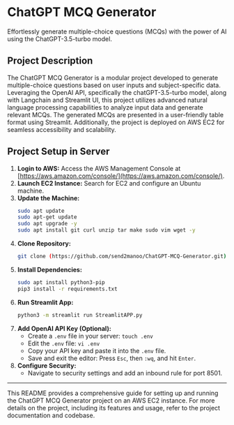 # ChatGPT MCQ Generator

Effortlessly generate multiple-choice questions (MCQs) with the power of AI using the ChatGPT-3.5-turbo model.

## Project Description

The ChatGPT MCQ Generator is a modular project developed to generate multiple-choice questions based on user inputs and subject-specific data. Leveraging the OpenAI API, specifically the chatGPT-3.5-turbo model, along with Langchain and Streamlit UI, this project utilizes advanced natural language processing capabilities to analyze input data and generate relevant MCQs. The generated MCQs are presented in a user-friendly table format using Streamlit. Additionally, the project is deployed on AWS EC2 for seamless accessibility and scalability.

## Project Setup in Server

1. **Login to AWS:** Access the AWS Management Console at [https://aws.amazon.com/console/](https://aws.amazon.com/console/).
2. **Launch EC2 Instance:** Search for EC2 and configure an Ubuntu machine.
3. **Update the Machine:**
    ```bash
    sudo apt update
    sudo apt-get update
    sudo apt upgrade -y
    sudo apt install git curl unzip tar make sudo vim wget -y
    ```
4. **Clone Repository:**
    ```bash
    git clone (https://github.com/send2manoo/ChatGPT-MCQ-Generator.git)
    ```
5. **Install Dependencies:**
    ```bash
    sudo apt install python3-pip
    pip3 install -r requirements.txt
    ```
6. **Run Streamlit App:**
    ```bash
    python3 -m streamlit run StreamlitAPP.py
    ```
7. **Add OpenAI API Key (Optional):**
    - Create a `.env` file in your server: `touch .env`
    - Edit the `.env` file: `vi .env`
    - Copy your API key and paste it into the `.env` file.
    - Save and exit the editor: Press `Esc`, then `:wq`, and hit `Enter`.
8. **Configure Security:**
    - Navigate to security settings and add an inbound rule for port 8501.

---

This README provides a comprehensive guide for setting up and running the ChatGPT MCQ Generator project on an AWS EC2 instance. For more details on the project, including its features and usage, refer to the project documentation and codebase.
